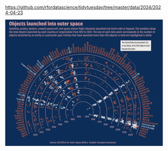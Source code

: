 https://github.com/rfordatascience/tidytuesday/tree/master/data/2024/2024-04-23

![](plots/outer_space_objects.png)
